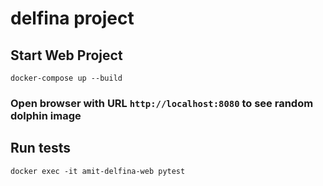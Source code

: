 # delfina project

## Start Web Project
`docker-compose up --build`

### Open browser with URL `http://localhost:8080` to see random dolphin image

## Run tests
`docker exec -it amit-delfina-web pytest`
